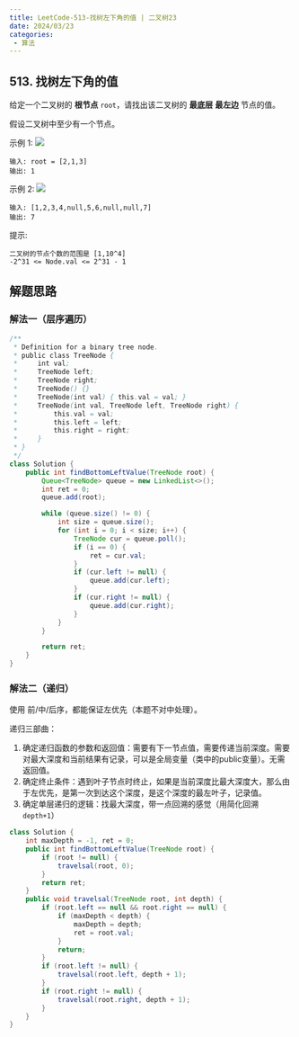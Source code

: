```yaml
---
title: LeetCode-513-找树左下角的值 | 二叉树23
date: 2024/03/23
categories:
 - 算法
---
```

## 513. 找树左下角的值
给定一个二叉树的 **根节点** `root`，请找出该二叉树的 **最底层** **最左边** 节点的值。

假设二叉树中至少有一个节点。


示例 1:
![](/image/2024032301.jpg)
```
输入: root = [2,1,3]
输出: 1
```
示例 2:
![](/image/2024032302.jpg)
```
输入: [1,2,3,4,null,5,6,null,null,7]
输出: 7
```

提示:
```
二叉树的节点个数的范围是 [1,10^4]
-2^31 <= Node.val <= 2^31 - 1 
```

## 解题思路
### 解法一（层序遍历）
```java
/**
 * Definition for a binary tree node.
 * public class TreeNode {
 *     int val;
 *     TreeNode left;
 *     TreeNode right;
 *     TreeNode() {}
 *     TreeNode(int val) { this.val = val; }
 *     TreeNode(int val, TreeNode left, TreeNode right) {
 *         this.val = val;
 *         this.left = left;
 *         this.right = right;
 *     }
 * }
 */
class Solution {
    public int findBottomLeftValue(TreeNode root) {
        Queue<TreeNode> queue = new LinkedList<>();
        int ret = 0;
        queue.add(root);

        while (queue.size() != 0) {
            int size = queue.size();
            for (int i = 0; i < size; i++) {
                TreeNode cur = queue.poll();
                if (i == 0) {
                    ret = cur.val;
                }
                if (cur.left != null) {
                    queue.add(cur.left);
                }
                if (cur.right != null) {
                    queue.add(cur.right);
                }
            }
        }

        return ret;
    }
}
```

### 解法二（递归）
使用 前/中/后序，都能保证左优先（本题不对中处理）。

递归三部曲：
1. 确定递归函数的参数和返回值：需要有下一节点值，需要传递当前深度。需要对最大深度和当前结果有记录，可以是全局变量（类中的public变量）。无需返回值。
2. 确定终止条件：遇到叶子节点时终止，如果是当前深度比最大深度大，那么由于左优先，是第一次到达这个深度，是这个深度的最左叶子，记录值。
3. 确定单层递归的逻辑：找最大深度，带一点回溯的感觉（用简化回溯`depth+1`）

```java
class Solution {
    int maxDepth = -1, ret = 0;
    public int findBottomLeftValue(TreeNode root) {
        if (root != null) {
            travelsal(root, 0);
        }
        return ret;
    }
    public void travelsal(TreeNode root, int depth) {
        if (root.left == null && root.right == null) {
            if (maxDepth < depth) {
                maxDepth = depth;
                ret = root.val;                
            }
            return;
        }
        if (root.left != null) {
            travelsal(root.left, depth + 1);
        }
        if (root.right != null) {
            travelsal(root.right, depth + 1);
        }
    }
}
```